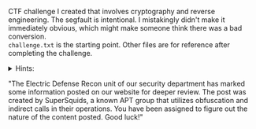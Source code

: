 CTF challenge I created that involves cryptography and reverse engineering. The segfault is intentional. I mistakingly didn't make it immediately obvious, which might make someone think there was a bad conversion.  
```challenge.txt``` is the starting point. Other files are for reference after completing the challenge.
<details>
  <summary>Hints:</summary>
  
  - How many unique words are there?
  - How many columns?
  - Indirect calls don't have to be actual calls.
  
</details>

"The Electric Defense Recon unit of our security department has marked some information posted on our website for deeper review. The post was created by SuperSquids, a known APT group that utilizes obfuscation and indirect calls in their operations. You have been assigned to figure out the nature of the content posted. Good luck!"
